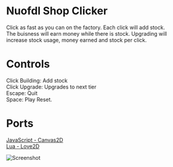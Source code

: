 # Nuofdl Shop Clicker
Click as fast as you can on the factory. Each click will add stock. \
The buisness will earn money while there is stock. Upgrading will \
increase stock usage, money earned and stock per click.

# Controls
Click Building: Add stock \
Click Upgrade: Upgrades to next tier \
Escape: Quit \
Space: Play Reset.

# Ports
[JavaScript - Canvas2D](JavaScript-Canvas2D)\
[Lua - Love2D](Lua-Love2D)

![Screenshot](../screenshot.png)
